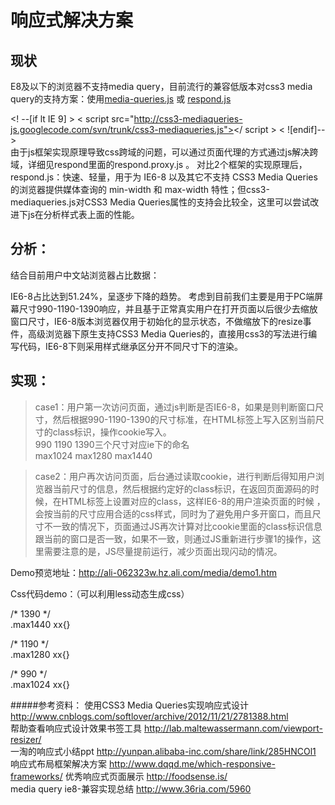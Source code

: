 响应式解决方案
=====================

现状
-----------
E8及以下的浏览器不支持media query，目前流行的兼容低版本对css3 media query的支持方案：使用[media-queries.js](http://code.google.com/p/css3-mediaqueries-js/) 或 [respond.js](https://github.com/scottjehl/Respond) 

<! --[if lt IE 9] > 
< script src="http://css3-mediaqueries-js.googlecode.com/svn/trunk/css3-mediaqueries.js"></ script >
< ![endif]-- >   
由于js框架实现原理导致css跨域的问题，可以通过页面代理的方式通过js解决跨域，详细见respond里面的respond.proxy.js 。
对比2个框架的实现原理后，respond.js：快速、轻量，用于为 IE6-8 以及其它不支持 CSS3 Media Queries 的浏览器提供媒体查询的 min-width 和 max-width 特性；但css3-mediaqueries.js对CSS3 Media Queries属性的支持会比较全，这里可以尝试改进下js在分析样式表上面的性能。

分析：
------------
结合目前用户中文站浏览器占比数据：


IE6-8占比达到51.24%，呈逐步下降的趋势。
考虑到目前我们主要是用于PC端屏幕尺寸990-1190-1390响应，并且基于正常真实用户在打开页面以后很少去缩放窗口尺寸，IE6-8版本浏览器仅用于初始化的显示状态，不做缩放下的resize事件，高级浏览器下原生支持CSS3 Media Queries的，直接用css3的写法进行编写代码，IE6-8下则采用样式继承区分开不同尺寸下的渲染。	

实现：
--------------
>case1：用户第一次访问页面，通过js判断是否IE6-8，如果是则判断窗口尺寸，然后根据990-1190-1390的尺寸标准，在HTML标签上写入区别当前尺寸的class标识，操作cookie写入。		
990 1190 1390三个尺寸对应ie下的命名 		
max1024  max1280  max1440	


>case2：用户再次访问页面，后台通过读取cookie，进行判断后得知用户浏览器当前尺寸的信息，然后根据约定好的class标识，在返回页面源码的时候，在HTML标签上设置对应的class，这样IE6-8的用户渲染页面的时候 ，会按当前的尺寸应用合适的css样式，同时为了避免用户多开窗口，而且尺寸不一致的情况下，页面通过JS再次计算对比cookie里面的class标识信息跟当前的窗口是否一致，如果不一致，则通过JS重新进行步骤1的操作，这里需要注意的是，JS尽量提前运行，减少页面出现闪动的情况。	

Demo预览地址：http://ali-062323w.hz.ali.com/media/demo1.htm		



Css代码demo：（可以利用less动态生成css）

/* 1390 */	
.max1440 xx{}


/* 1190 */	
.max1280 xx{}


/* 990 */	
.max1024 xx{}



#####参考资料：
使用CSS3 Media Queries实现响应式设计 http://www.cnblogs.com/softlover/archive/2012/11/21/2781388.html	
帮助查看响应式设计效果书签工具 http://lab.maltewassermann.com/viewport-resizer/	
一淘的响应式小结ppt    http://yunpan.alibaba-inc.com/share/link/285HNCOl1 	
响应式布局框架解决方案 http://www.dqqd.me/which-responsive-frameworks/	
优秀响应式页面展示 http://foodsense.is/	
media query ie8-兼容实现总结 http://www.36ria.com/5960	
